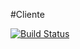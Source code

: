 #Cliente

[![Build Status](https://travis-ci.com/cordeiro21/cliente.svg?branch=master)](https://travis-ci.com/cordeiro21/cliente)